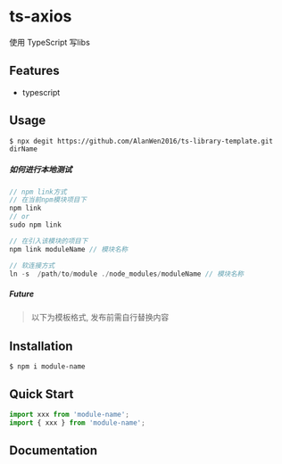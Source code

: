 # ts-axios

使用 TypeScript 写libs


## Features

- typescript


## Usage

```shell
$ npx degit https://github.com/AlanWen2016/ts-library-template.git dirName

```
##### 如何进行本地测试

```javascript
// npm link方式
// 在当前npm模块项目下
npm link
// or
sudo npm link

// 在引入该模块的项目下
npm link moduleName // 模块名称

// 软连接方式
ln -s  /path/to/module ./node_modules/moduleName // 模块名称

```

##### Future




> 以下为模板格式, 发布前需自行替换内容

## Installation

```shell
$ npm i module-name
```

## Quick Start

```javascript
import xxx from 'module-name';
import { xxx } from 'module-name';
```

## Documentation

